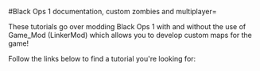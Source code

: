 #Black Ops 1 documentation, custom zombies and multiplayer=

These tutorials go over modding Black Ops 1 with and without the use of Game_Mod (LinkerMod) which allows you to develop custom maps for the game!

Follow the links below to find a tutorial you're looking for:
